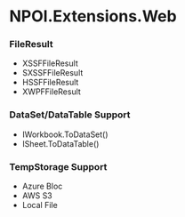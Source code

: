 # NPOI.Extensions.Web

### FileResult
- XSSFFileResult
- SXSSFFileResult
- HSSFFileResult
- XWPFFileResult

### DataSet/DataTable Support
- IWorkbook.ToDataSet()
- ISheet.ToDataTable()

### TempStorage Support
- Azure Bloc
- AWS S3
- Local File


